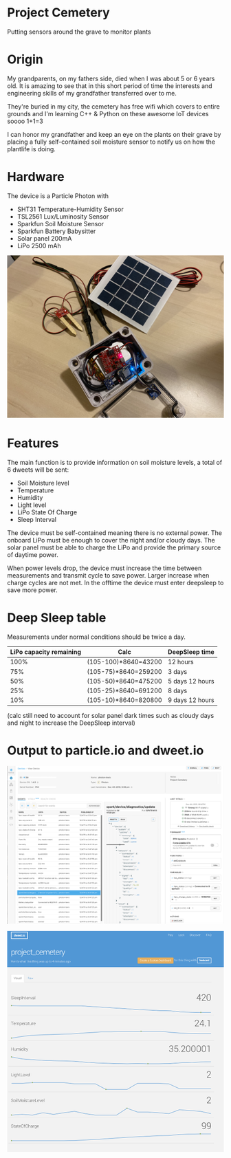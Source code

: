 # Project Cemetery
Putting sensors around the grave to monitor plants

# Origin
My grandparents, on my fathers side, died when I was about 5 or 6 years old. It is amazing to see that in this short period of time the interests and engineering skills of my grandfather transferred over to me.

They're buried in my city, the cemetery has free wifi which covers to entire grounds and I'm learning C++ & Python on these awesome IoT devices soooo 1+1=3

I can honor my grandfather and keep an eye on the plants on their grave by placing a fully self-contained soil moisture sensor to notify us on how the plantlife is doing.

# Hardware
The device is a Particle Photon with
- SHT31 Temperature-Humidity Sensor
- TSL2561 Lux/Luminosity Sensor
- Sparkfun Soil Moisture Sensor
- Sparkfun Battery Babysitter
- Solar panel 200mA
- LiPo 2500 mAh

![the hardware](https://github.com/jinjirosan/project_cemetery/blob/master/images/Project_Cemetary_Hardware.jpeg)

# Features
The main function is to provide information on soil moisture levels, a total of 6 dweets will be sent:
- Soil Moisture level
- Temperature
- Humidity
- Light level
- LiPo State Of Charge
- Sleep Interval

The device must be self-contained meaning there is no external power. The onboard LiPo must be enough to cover the night and/or cloudy days. The solar panel must be able to charge the LiPo and provide the primary source of daytime power.

When power levels drop, the device must increase the time between measurements and transmit cycle to save power. Larger increase when charge cycles are not met.
In the offtime the device must enter deepsleep to save more power.

# Deep Sleep table
Measurements under normal conditions should be twice a day.

| LiPo capacity remaining | Calc                 | DeepSleep time  |
|-------------------------|----------------------|-----------------|
| 100%                    | (105-100)*8640=43200 | 12 hours        |
| 75%                     | (105-75)*8640=259200 | 3 days          |
| 50%                     | (105-50)*8640=475200 | 5 days 12 hours |
| 25%                     | (105-25)*8640=691200 | 8 days          |
| 10%                     | (105-10)*8640=820800 | 9 days 12 hours |

(calc still need to account for solar panel dark times such as cloudy days and night to increase the DeepSleep interval)

# Output to particle.io and dweet.io

![particle.io](https://github.com/jinjirosan/project_cemetery/blob/master/images/Project_Cemetary_Particle_Console.png)


![dweet.io](https://github.com/jinjirosan/project_cemetery/blob/master/images/Project_Cemetary_Dweet_IO_output.png)
